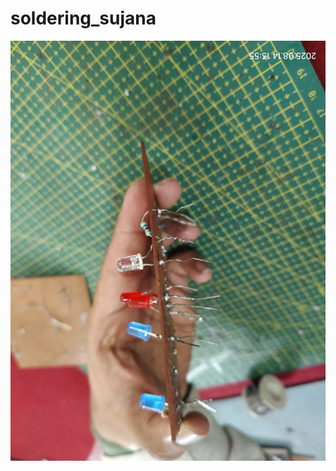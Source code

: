 # soldering_sujana

![image alt](https://github.com/sujan935/soldering_sujana/blob/main/WhatsApp%20Image%202025-09-02%20at%2010.30.34_80da572d.jpg?raw=true)
